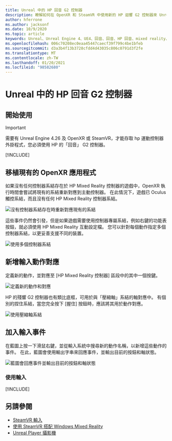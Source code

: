 ```yaml
---
title: Unreal 中的 HP 回音 G2 控制器
description: 瞭解如何在 OpenXR 和 SteamVR 中使用新的 HP 迴響 G2 控制器來 Unreal 混合現實應用程式。
author: hferrone
ms.author: jacksonf
ms.date: 10/9/2020
ms.topic: article
keywords: Unreal、Unreal Engine 4、UE4、回音、回音、HP 回音、mixed reality、開發、運動控制器、使用者輸入、功能、新專案、模擬器、檔、指南、功能、全像遊戲開發、混合現實耳機、windows mixed reality 耳機、虛擬實境耳機
ms.openlocfilehash: 006c70208ec0eaa45447caecf39f799c4be1bfeb
ms.sourcegitcommit: d3a3b4f13b3728cfdd4d43035c806c0791d3f2fe
ms.translationtype: MT
ms.contentlocale: zh-TW
ms.lasthandoff: 01/20/2021
ms.locfileid: "98582680"
---
```

# <a name="hp-reverb-g2-controllers-in-unreal"></a>Unreal 中的 HP 回音 G2 控制器 

## <a name="getting-started"></a>開始使用

> [!IMPORTANT]
> 需要有 Unreal Engine 4.26 及 OpenXR 或 SteamVR，才能存取 hp 運動控制器外掛程式，您必須使用 HP 的「回音」 G2 控制器。

[!INCLUDE[](includes/tabs-g2-controllers-in-unreal.md)]

## <a name="porting-an-existing-openxr-app"></a>移植現有的 OpenXR 應用程式 

如果沒有任何控制器系結存在於 HP Mixed Reality 控制器的遊戲中，OpenXR 執行時間會嘗試將現有的系結重新對應到主動控制器。  在此情況下，遊戲已 Oculus 觸控系結，而且沒有任何 HP Mixed Reality 控制器系結。

![沒有控制器系結存在時重新對應現有的系結](images/reverb-g2-img-04.png)

這些事件仍然會引發，但是如果遊戲需要使用控制器專屬系結，例如右鍵的功能表按鈕，就必須使用 HP Mixed Reality 互動設定檔。  您可以針對每個動作指定多個控制器系結，以更妥善支援不同的裝置。
   
![使用多個控制器系結](images/reverb-g2-img-05.png)

## <a name="adding-input-action-mappings"></a>新增輸入動作對應 

定義新的動作，並對應至 [HP Mixed Reality 控制器] 區段中的其中一個按鍵。

![定義新的動作和對應](images/reverb-g2-img-02.png)

HP 的殘響 G2 控制器也有類比底框，可用於與「壓縮軸」系結的軸對應中。  有個別的捏住系結，當您完全按下 [握住] 按鈕時，應該將其用於動作對應。 

![使用壓縮軸系結](images/reverb-g2-img-03.png)

## <a name="adding-input-events"></a>加入輸入事件

在藍圖上按一下滑鼠右鍵，並從輸入系統中搜尋新的動作名稱，以新增這些動作的事件。  在此，藍圖會使用輸出字串來回應事件，並輸出目前的按鈕和軸狀態。

![藍圖會回應事件並輸出目前的按鈕和軸狀態](images/reverb-g2-img-06.png)

### <a name="using-input"></a>使用輸入 

[!INCLUDE[](includes/tabs-g2-controller-mapping-in-unreal.md)]

## <a name="see-also"></a>另請參閱
* [SteamVR 輸入](https://docs.unrealengine.com/Platforms/VR/SteamVR/HowTo/SteamVRInput/index.html)
* [使用 SteamVR 搭配 Windows Mixed Reality](/windows/mixed-reality/enthusiast-guide/using-steamvr-with-windows-mixed-reality)
* [Unreal Player 攝影機](https://docs.unrealengine.com/Programming/Tutorials/PlayerCamera/3/index.html)